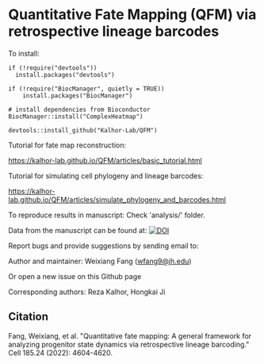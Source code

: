# Quantitative Fate Mapping (QFM) via retrospective lineage barcodes

To install:
```
if (!require("devtools"))
  install.packages("devtools")

if (!require("BiocManager", quietly = TRUE))
    install.packages("BiocManager")

# install dependencies from Bioconductor
BiocManager::install("ComplexHeatmap")

devtools::install_github("Kalhor-Lab/QFM")
```

Tutorial for fate map reconstruction:

https://kalhor-lab.github.io/QFM/articles/basic_tutorial.html

Tutorial for simulating cell phylogeny and lineage barcodes:

https://kalhor-lab.github.io/QFM/articles/simulate_phylogeny_and_barcodes.html

To reproduce results in manuscript: Check 'analysis/' folder.

Data from the manuscript can be found at:
<a href="https://doi.org/10.5281/zenodo.7112097"><img src="https://zenodo.org/badge/DOI/10.5281/zenodo.7112097.svg" alt="DOI"></a>

Report bugs and provide suggestions by sending email to:

Author and maintainer: Weixiang Fang (wfang9@jh.edu)

Or open a new issue on this Github page

Corresponding authors:
Reza Kalhor, Hongkai Ji

## Citation
Fang, Weixiang, et al. "Quantitative fate mapping: A general framework for analyzing progenitor state dynamics via retrospective lineage barcoding." Cell 185.24 (2022): 4604-4620.
